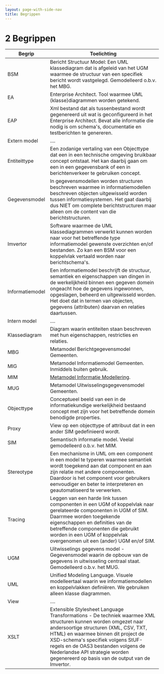 ```yaml
---
layout: page-with-side-nav
title: Begrippen
---
```

# 2 Begrippen

| Begrip | Toelichting |                                                     
| ------ | ----------- |
| BSM    | Bericht Structuur Model: Een UML klassediagram dat  is afgeleid van het UGM waarmee de structuur van een specifiek bericht wordt vastgelegd. Gemodelleerd o.b.v. het MBG. |
| EA     | Enterprise Architect. Tool waarmee UML (klasse)diagrammen worden getekend. |
| EAP    | Xml bestand dat als tussenbestand wordt gegenereerd uit wat is geconfigureerd in het Enterprise Architect. Bevat alle informatie die nodig is om schema's, documentatie en testberichten te genereren. |
| Extern model | .... |
| Entiteittype |Een zodanige vertaling van een Objecttype dat een in een technische omgeving bruikbaar concept ontstaat. Het kan daarbij gaan om een in een gegevensbank of een in berichtenverkeer te gebruiken concept.|
|Gegevensmodel|In gegevensmodellen worden structuren beschreven waarmee in informatiemodellen beschreven objecten uitgewisseld worden tussen informatiesystemen. Het gaat daarbij dus NIET om complete berichtstructuren maar alleen om de content van die berichtstructuren.|
|Imvertor|Software waarmee de UML klassediagrammen verwerkt kunnen worden naar voor het betreffende type informatiemodel gewenste overzichten en/of bestanden. Zo kan een BSM voor een koppelvlak vertaald worden naar berichtschema's.|
|Informatiemodel|Een informatiemodel beschrijft de structuur, semantiek en eigenschappen van dingen in de werkelijkheid binnen een gegeven domein ongeacht hoe de gegevens ingewonnen, opgeslagen, beheerd en uitgewisseld worden. Het doet dat in termen van objecten, gegevens (attributen) daarvan en relaties daartussen.|
|Intern model|....|
|Klassediagram|Diagram waarin entiteiten staan beschreven met hun eigenschappen, restricties en relaties.|
|MBG|Metamodel Berichtgegevensmodel Gemeenten.|
|MIG|Metamodel Informatiemodel Gemeenten. Inmiddels buiten gebruik.|
|MIM|[Metamodel Informatie Modellering](https://docs.geostandaarden.nl/mim/mim/).| 
|MUG|Metamodel Uitwisselingsgegevensmodel Gemeenten.|
|Objecttype|Conceptueel beeld van een in de informatiekundige werkelijkheid bestaand concept met zijn voor het betreffende domein benodigde properties.|
|Proxy|View op een objecttype of attribuut dat in een ander SIM gedefinieerd wordt.|
|SIM|Semantisch informatie model. Veelal gemodelleerd o.b.v. het MIM.|
|Stereotype| Een mechanisme in UML om een component in een model te typeren waarmee semantiek wordt toegekend aan dat component en aan zijn relatie met andere componenten.<br/>Daardoor is het component voor gebruikers eenvoudiger en beter te interpreteren en geautomatiseerd te verwerken. |
|Tracing|Leggen van een harde link tussen componenten in een UGM of koppelvlak naar gerelateerde componenten in UGM of SIM. Daarrmee worden toegekende eigenschappen en definities van de betreffende componenten die gebruikt worden in een UGM of koppelvlak overgenomen uit een (ander) UGM en/of SIM.|
|UGM|Uitwisselings gegevens model - Gegevensmodel waarin de opbouw van de gegevens in uitwisseling centraal staat. Gemodelleerd o.b.v. het MUG.|
|UML|Unified Modeling Language. Visuele modelleertaal waarin we informatiemodellen en koppelvlakken definiëren. We gebruiken alleen klasse diagrammen.|
|View|....|
|XSLT|Extensible Stylesheet Language Transformations - De techniek waarmee XML structuren kunnen worden omgezet naar andersoortige structuren (XML, CSV, TXT, HTML) en waarmee binnen dit project de XSD-schema's specifiek volgens StUF-regels en de OAS3 bestanden volgens de Nederlandse API strategie worden gegenereerd op basis van de output van de Imvertor.|
